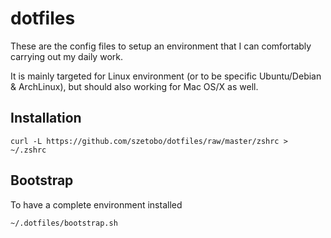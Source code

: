 # dotfiles

These are the config files to setup an environment that I can comfortably carrying out my daily work.

It is mainly targeted for Linux environment (or to be specific
Ubuntu/Debian & ArchLinux), but should also working for Mac OS/X as well.

## Installation

    curl -L https://github.com/szetobo/dotfiles/raw/master/zshrc > ~/.zshrc

## Bootstrap

To have a complete environment installed

    ~/.dotfiles/bootstrap.sh

